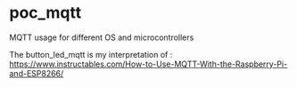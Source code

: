 # poc_mqtt
MQTT usage for different OS and microcontrollers

The button_led_mqtt is my interpretation of : https://www.instructables.com/How-to-Use-MQTT-With-the-Raspberry-Pi-and-ESP8266/
